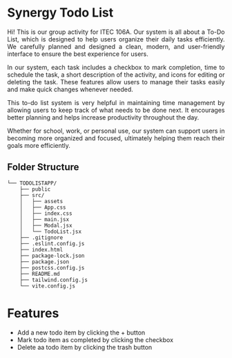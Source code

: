 # Synergy Todo List

<div align="justify">
Hi! This is our group activity for ITEC 106A. Our system is all about a To-Do List, which is designed to help users organize their daily tasks efficiently. We carefully planned and designed a clean, modern, and user-friendly interface to ensure the best experience for users. 

In our system, each task includes a checkbox to mark completion, time to schedule the task, a short description of the activity, and icons for editing or deleting the task. These features allow users to manage their tasks easily and make quick changes whenever needed.

This to-do list system is very helpful in maintaining time management by allowing users to keep track of what needs to be done next. It encourages better planning and helps increase productivity throughout the day.

Whether for school, work, or personal use, our system can support users in becoming more organized and focused, ultimately helping them reach their goals more efficiently.
</div>

## Folder Structure

```
└── TODOLISTAPP/
    ├── public
    ├── src/
    │   ├── assets             
    │   ├── App.css
    │   ├── index.css
    │   ├── main.jsx
    │   ├── Modal.jsx
    │   └── TodoList.jsx
    ├── .gitignore
    ├── .eslint.config.js
    ├── index.html
    ├── package-lock.json
    ├── package.json
    ├── postcss.config.js
    ├── README.md
    ├── tailwind.config.js
    └── vite.config.js
```

# Features
- Add a new todo item by clicking the + button
- Mark todo item as completed by clicking the checkbox
- Delete aa todo item by clicking the trash button
